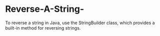 # Reverse-A-String-
To reverse a string in Java, use the StringBuilder class, which provides a built-in method for reversing strings.
